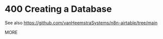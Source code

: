 # 400 Creating a Database

See also https://github.com/vanHeemstraSystems/n8n-airtable/tree/main

MORE
